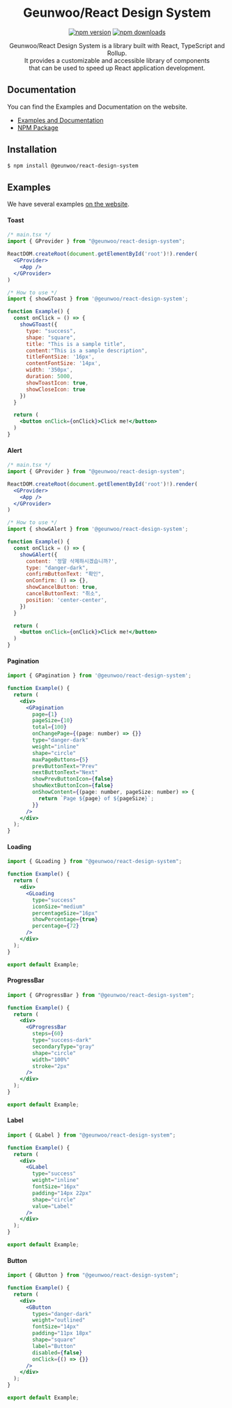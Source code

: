 <div align="center">

# Geunwoo/React Design System

[![npm version](https://img.shields.io/npm/v/@geunwoo/react-design-system.svg?style=flat-square)](https://www.npmjs.com/package/@geunwoo/react-design-system)
[![npm downloads](https://img.shields.io/npm/dm/@geunwoo/react-design-system.svg?style=flat-square)](https://npm-stat.com/charts.html?package=@geunwoo/react-design-system)

Geunwoo/React Design System is a library built with React, TypeScript and Rollup. <br />
It provides a customizable and accessible library of components <br />
that can be used to speed up React application development.

</div>

## Documentation

You can find the Examples and Documentation on the website.

- [Examples and Documentation](https://main--64945a5460facec38f6ccd6b.chromatic.com)
- [NPM Package](https://www.npmjs.com/package/@geunwoo/react-design-system)

## Installation

```bash
$ npm install @geunwoo/react-design-system
```

## Examples

We have several examples [on the website](https://main--64945a5460facec38f6ccd6b.chromatic.com).

#### Toast

```jsx
/* main.tsx */
import { GProvider } from "@geunwoo/react-design-system";

ReactDOM.createRoot(document.getElementById('root')!).render(  
  <GProvider>
    <App />
  </GProvider>            
)

/* How to use */
import { showGToast } from '@geunwoo/react-design-system';

function Example() {
  const onClick = () => {
    showGToast({ 
      type: "success",
      shape: "square",
      title: "This is a sample title",
      content:"This is a sample description",
      titleFontSize: '16px',
      contentFontSize: '14px',
      width: '350px',
      duration: 5000,
      showToastIcon: true,
      showCloseIcon: true
    })
  }

  return (          
    <button onClick={onClick}>Click me!</button>
  )
}
```

#### Alert

```jsx
/* main.tsx */
import { GProvider } from "@geunwoo/react-design-system";

ReactDOM.createRoot(document.getElementById('root')!).render(  
  <GProvider>
    <App />
  </GProvider>            
)

/* How to use */
import { showGAlert } from '@geunwoo/react-design-system';

function Example() {
  const onClick = () => {
    showGAlert({
      content: '정말 삭제하시겠습니까?',     
      type: "danger-dark",
      confirmButtonText: "확인",      
      onConfirm: () => {},
      showCancelButton: true,
      cancelButtonText: "취소",
      position: 'center-center',
    })
  }

  return (          
    <button onClick={onClick}>Click me!</button>    
  )
}
```

#### Pagination

```jsx
import { GPagination } from '@geunwoo/react-design-system';

function Example() {
  return (
    <div>
      <GPagination
        page={1}
        pageSize={10}
        total={100}
        onChangePage={(page: number) => {}}
        type="danger-dark"
        weight="inline"
        shape="circle"
        maxPageButtons={5}
        prevButtonText="Prev"
        nextButtonText="Next"
        showPrevButtonIcon={false}
        showNextButtonIcon={false}
        onShowContent={(page: number, pageSize: number) => {
          return `Page ${page} of ${pageSize}`;
        }}
      />
    </div>
  );
}
```

#### Loading

```jsx
import { GLoading } from "@geunwoo/react-design-system";

function Example() {
  return (
    <div>
      <GLoading        
        type="success"
        iconSize="medium"
        percentageSize="16px"
        showPercentage={true}
        percentage={72}
      />
    </div>
  );
}

export default Example;
```

#### ProgressBar

```jsx
import { GProgressBar } from "@geunwoo/react-design-system";

function Example() {
  return (
    <div>
      <GProgressBar
        steps={60}
        type="success-dark"
        secondaryType="gray"
        shape="circle"
        width="100%"
        stroke="2px"        
      />
    </div>
  );
}

export default Example;
```

#### Label

```jsx
import { GLabel } from "@geunwoo/react-design-system";

function Example() {
  return (
    <div>
      <GLabel
        type="success"
        weight="inline"
        fontSize="16px"
        padding="14px 22px"
        shape="circle"
        value="Label"
      />
    </div>
  );
}

export default Example;
```

#### Button

```jsx
import { GButton } from "@geunwoo/react-design-system";

function Example() {
  return (
    <div>
      <GButton
        types="danger-dark"
        weight="outlined"
        fontSize="14px"
        padding="11px 18px"
        shape="square"
        label="Button"
        disabled={false}
        onClick={() => {}}
      />
    </div>
  );
}

export default Example;
```
